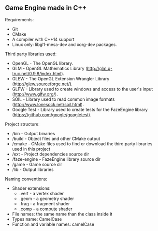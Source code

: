 ## Game Engine made in C++

Requirements:
- Git
- CMake
- A compiler with C++14 support
- Linux only: libgl1-mesa-dev and xorg-dev packages.

Third party libraries used:
- OpenGL		- The OpenGL library.
- GLM			- OpenGL Mathematics Library (http://glm.g-truc.net/0.9.8/index.html).
- GLEW			- The OpenGL Extension Wrangler Library (http://glew.sourceforge.net/).
- GLFW			- Library used to create windows and access to the user's input (http://www.glfw.org/).
- SOIL			- Library used to read common image formats (http://www.lonesock.net/soil.html).
- Google Test	- Library used to create tests for the FazeEngine library (https://github.com/google/googletest).

Project structure:
- /bin			- Output binaries
- /build		- Object files and other CMake output
- /cmake		- CMake files used to find or download the third party libraries used in this project
- /ext			- Project dependencies source dir
- /faze-engine	- FazeEngine library source dir
- /game			- Game source dir
- /lib			- Output libraries

Naming conventions:
- Shader extensions:
	- .vert - a vertex shader
	- .geom - a geometry shader
	- .frag - a fragment shader
	- .comp - a compute shader
- File names: the same name than the class inside it
- Types name: CamelCase
- Function and variable names: camelCase

